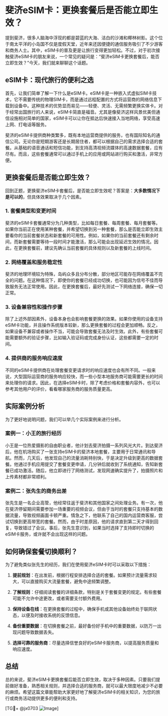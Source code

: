 # 斐济eSIM卡：更换套餐后是否能立即生效？

提到斐济，很多人脑海中浮现的都是碧蓝的大海、洁白的沙滩和椰林树影。这个位于南太平洋的小岛国不仅是度假天堂，近年来还因便捷的通信服务吸引了不少游客和商务人士。其中，eSIM卡的普及更是让旅行变得更加轻松。不过，对于初次接触斐济eSIM卡的朋友来说，一个常见的疑问是：“斐济eSIM卡更换套餐后，能否立即生效？”今天，我们就来聊聊这个话题。

## eSIM卡：现代旅行的便利之选

首先，让我们简单了解一下什么是eSIM卡。eSIM卡是一种嵌入式虚拟SIM卡技术，它不需要传统的物理SIM卡，而是通过远程配置的方式将运营商的网络信息下载到设备中。这种技术的优势显而易见——轻便、灵活、无需频繁更换实体卡。对于经常出国旅行的人来说，eSIM卡简直是福音。尤其是像斐济这样风景优美但通信设施相对简单的国家，eSIM卡可以让你在抵达后快速接入当地网络，享受高速上网、打电话等服务。

斐济的eSIM卡提供商种类繁多，既有本地运营商提供的服务，也有国际知名的通信公司。无论你是短期游客还是长期居住者，都可以根据自己的需求选择合适的套餐。从基础的语音通话和短信功能，到支持高清视频流媒体的高速数据套餐，应有尽有。而且，这些套餐通常可以通过手机上的应用或网站进行购买和激活，非常方便。

## 更换套餐后是否能立即生效？

回到正题，更换斐济eSIM卡套餐后，是否能立即生效呢？答案是：**大多数情况下是可以的**，但具体效果取决于几个因素。

### 1. 套餐类型和变更时间
斐济的eSIM卡套餐通常分为几种类型，比如每日套餐、每周套餐、每月套餐等。如果你当前正在使用某种套餐，并希望切换到另一种套餐，那么是否能立即生效主要看你的当前套餐状态和新套餐的可用性。例如，如果你的当前套餐还有剩余时间，而新套餐需要等待一段时间才能激活，那么可能会出现延迟生效的情况。因此，在更换套餐前，建议先确认当前套餐的具体规则以及新套餐的上线时间。

### 2. 网络覆盖和服务稳定性
斐济的地理环境较为特殊，岛屿众多且分布分散，部分地区可能存在网络覆盖不完全的问题。在这种情况下，即使你的套餐已经成功切换，也可能因为信号不佳而导致服务无法正常使用。因此，在更换套餐后，最好先测试一下网络连接，确保一切正常。

### 3. 设备兼容性和操作步骤
除了上述外部因素外，设备本身也会影响套餐更换的效果。如果你使用的设备支持eSIM卡功能，并且操作系统版本较新，那么更换套餐的过程会更加顺畅。反之，如果设备不兼容或者操作不当，可能会导致套餐无法及时生效。此外，有些套餐可能需要额外的验证步骤，比如输入验证码或完成身份认证，这些都需要一定的时间。

### 4. 提供商的服务响应速度
不同的eSIM卡提供商在处理套餐变更请求时的响应速度也会有所不同。一般来说，大型国际运营商的服务响应较快，而一些小型本地服务商可能需要更长的时间来处理你的请求。因此，在选择eSIM卡时，除了考虑价格和套餐内容外，也可以参考其他用户的评价，看看哪家服务商的服务质量更高。

## 实际案例分析

为了更好地说明问题，我们可以举几个实际案例来进行分析。

### 案例一：小王的旅行经历
小王是一位热爱摄影的自由职业者，他计划去斐济拍摄一系列风光大片。到达斐济后，他在机场购买了一张支持eSIM卡的斐济本地套餐，主要用于日常通讯和导航。然而，几天后，他发现自己的流量消耗特别快，于是决定升级到更高的数据套餐。他通过手机应用提交了套餐变更申请，几分钟后就收到了系统通知，告知新套餐已成功激活。随后，他立即进行了网络测试，发现网速确实提升了，拍摄照片和上传素材都非常顺利。

### 案例二：张先生的商务出差
张先生是一名企业高管，他经常往返于斐济和其他国家之间处理业务。有一次，他在斐济停留期间需要参加一场重要的视频会议，但由于当时的套餐只支持基本的数据流量，导致视频画面卡顿严重。情急之下，他联系了自己的国内运营商客服，尝试切换到更高带宽的套餐。然而，由于时差原因，他的请求直到第二天才得到回复，导致错过了会议。事后，张先生意识到，如果当时选择了支持即时切换的eSIM卡服务，或许就不会出现这样的问题。

## 如何确保套餐切换顺利？

为了避免类似张先生的经历，我们在使用斐济eSIM卡时可以采取以下措施：

1. **提前规划**：在出发前，根据行程安排选择合适的套餐。如果预计流量需求较大，可以直接购买大流量套餐，避免中途频繁调整。
   
2. **了解规则**：仔细阅读套餐的详细条款，特别是关于套餐变更的规定。有些套餐可能不允许中途更改，或者需要支付额外费用。

3. **保持设备在线**：在更换套餐的过程中，确保手机或其他设备始终处于联网状态，以便及时接收系统的反馈信息。

4. **备份重要数据**：在切换套餐之前，最好备份好手机中的重要数据，以防万一出现问题导致数据丢失。

5. **选择可靠的服务商**：尽量选择信誉良好的eSIM卡服务商，以提高服务质量和响应速度。

## 总结

总的来说，斐济eSIM卡更换套餐后能否立即生效，取决于多种因素。只要我们提前做好准备，熟悉相关规则，并选择合适的服务商，就可以最大限度地减少不必要的麻烦。希望这篇文章能帮助大家更好地了解斐济eSIM卡的相关知识，为您的旅行或商务活动提供更多的便利和支持。

[TG💪+ @jx0703 ![Image](https://github.com/user-attachments/assets/dbca1d08-cadb-493c-b0ec-ad6f7a83f270)]